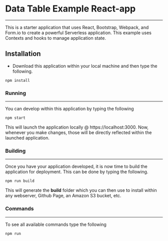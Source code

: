 # Data Table Example React-app
---------------------------------
This is a starter application that uses React, Bootstrap, Webpack, and Form.io to create a powerful Serverless application.
This example uses Contexts and hooks to manage application state.

Installation
---------
 - Download this application within your local machine and then type the following.
```
npm install
```

### Running
-----------
You can develop within this application by typing the following

```
npm start
```

This will launch the application locally @ https://localhost:3000. Now, whenever you make changes, those will be directly reflected within the launched application.


### Building
------------
Once you have your application developed, it is now time to build the application for deployment. This can be done by typing the following.

```
npm run build
```

This will generate the **build** folder which you can then use to install within any webserver, Github Page, an Amazon S3 bucket, etc.

### Commands
------------
To see all available commands type the following

```
npm run
```
